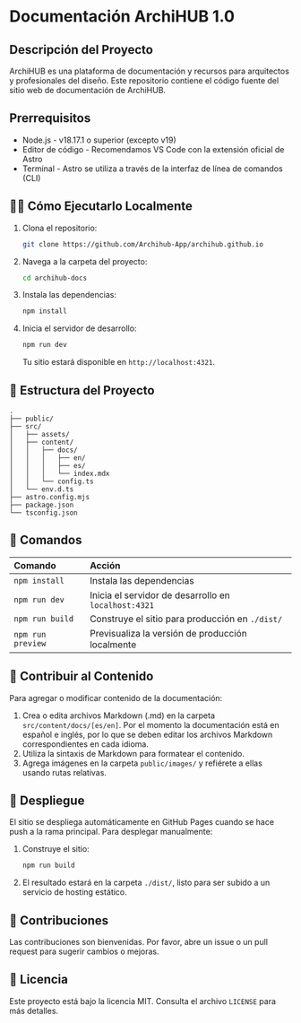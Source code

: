 # Documentación ArchiHUB 1.0

## Descripción del Proyecto

ArchiHUB es una plataforma de documentación y recursos para arquitectos y profesionales del diseño. Este repositorio contiene el código fuente del sitio web de documentación de ArchiHUB.

## Prerrequisitos

- Node.js - v18.17.1 o superior (excepto v19)
- Editor de código - Recomendamos VS Code con la extensión oficial de Astro
- Terminal - Astro se utiliza a través de la interfaz de línea de comandos (CLI)

## 🏃‍♂️ Cómo Ejecutarlo Localmente

1. Clona el repositorio:
   ```sh
   git clone https://github.com/Archihub-App/archihub.github.io
   ```
2. Navega a la carpeta del proyecto:
   ```sh
   cd archihub-docs
   ```
3. Instala las dependencias:
   ```sh
   npm install
   ```
4. Inicia el servidor de desarrollo:
   ```sh
   npm run dev
   ```
   Tu sitio estará disponible en `http://localhost:4321`.

## 📂 Estructura del Proyecto
```
.
├── public/
├── src/
│   ├── assets/
│   ├── content/
│   │   ├── docs/
│   │   │   ├── en/
│   │   │   ├── es/
│   │   │   └── index.mdx
│   │   └── config.ts
│   └── env.d.ts
├── astro.config.mjs
├── package.json
└── tsconfig.json
```



## 🧞 Comandos

| Comando                   | Acción                                           |
| :------------------------ | :----------------------------------------------- |
| `npm install`             | Instala las dependencias                         |
| `npm run dev`             | Inicia el servidor de desarrollo en `localhost:4321` |
| `npm run build`           | Construye el sitio para producción en `./dist/`  |
| `npm run preview`         | Previsualiza la versión de producción localmente |

## 📝 Contribuir al Contenido

Para agregar o modificar contenido de la documentación:

1. Crea o edita archivos Markdown (.md) en la carpeta `src/content/docs/[es/en]`. Por el momento la documentación está en español e inglés, por lo que se deben editar los archivos Markdown correspondientes en cada idioma.
2. Utiliza la sintaxis de Markdown para formatear el contenido.
3. Agrega imágenes en la carpeta `public/images/` y refiérete a ellas usando rutas relativas.

## 🚀 Despliegue

El sitio se despliega automáticamente en GitHub Pages cuando se hace push a la rama principal. Para desplegar manualmente:

1. Construye el sitio:
   ```sh
   npm run build
   ```
2. El resultado estará en la carpeta `./dist/`, listo para ser subido a un servicio de hosting estático.

## 🤝 Contribuciones

Las contribuciones son bienvenidas. Por favor, abre un issue o un pull request para sugerir cambios o mejoras.

## 📄 Licencia

Este proyecto está bajo la licencia MIT. Consulta el archivo `LICENSE` para más detalles.
